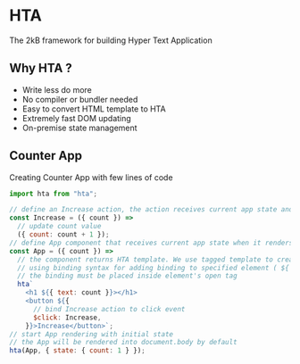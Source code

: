 # HTA

The 2kB framework for building Hyper Text Application

## Why HTA ?

- Write less do more
- No compiler or bundler needed
- Easy to convert HTML template to HTA
- Extremely fast DOM updating
- On-premise state management

## Counter App

Creating Counter App with few lines of code

```js
import hta from "hta";

// define an Increase action, the action receives current app state and returns state updates
const Increase = ({ count }) =>
  // update count value
  ({ count: count + 1 });
// define App component that receives current app state when it renders
const App = ({ count }) =>
  // the component returns HTA template. We use tagged template to create HTML elements
  // using binding syntax for adding binding to specified element ( ${ binding } )
  // the binding must be placed inside element's open tag
  hta`
    <h1 ${{ text: count }}></h1>
    <button ${{
      // bind Increase action to click event
      $click: Increase,
    }}>Increase</button>`;
// start App rendering with initial state
// the App will be rendered into document.body by default
hta(App, { state: { count: 1 } });
```
